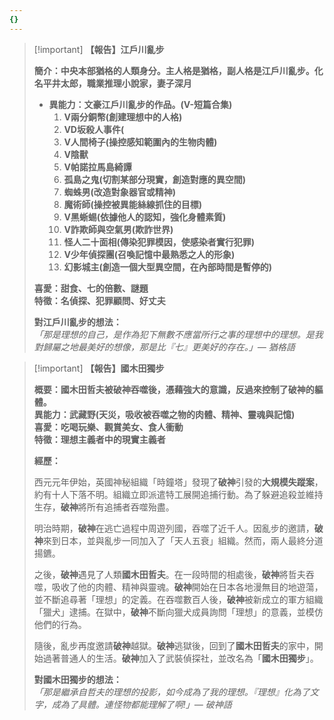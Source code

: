 ```yaml
---
{}
---
```

> [!important] **【報告】江戶川亂步**
> 
>   
> **簡介：中央本部猶格的人類身分。主人格是猶格，副人格是江戶川亂步。化名平井太郎，職業推理小說家，妻子深月**  
> 
> - **異能力：文豪江戶川亂步的作品。(V-短篇合集)**
>     1. **V兩分銅幣(創建理想中的人格)**
>     2. **VD坂殺人事件(**
>     3. **V人間椅子(操控感知範圍內的生物肉體)**
>     4. **V陰獸**
>     5. **V帕諾拉馬島綺譚**
>     6. **孤島之鬼(切割某部分現實，創造對應的異空間)**
>     7. **蜘蛛男(改造對象器官或精神)**
>     8. **魔術師(操控被異能絲線抓住的目標)**
>     9. **V黑蜥蜴(依據他人的認知，強化身體素質)**
>     10. **V詐欺師與空氣男(欺詐世界)**
>     11. **怪人二十面相(傳染犯罪模因，使感染者實行犯罪)**
>     12. **V少年偵探團(召喚記憶中最熟悉之人的形象)**
>     13. **幻影城主(創造一個大型異空間，在內部時間是暫停的)**
> 
> **喜愛：甜食、七的倍數、謎題**  
> **特徵：名偵探、犯罪顧問、好丈夫**  
> 
> **對江戶川亂步的想法：**  
> _「那是理想的自己，是作為犯下無數不應當所行之事的理想中的理想。是我對歸屬之地最美好的想像，那是比『七』更美好的存在。」— 猶格語_

> [!important] **【報告】國木田獨步**
> 
>   
> **概要：國木田哲夫被破神吞噬後，憑藉強大的意識，反過來控制了破神的軀體。**  
> **異能力：武藏野(天災，吸收被吞噬之物的肉體、精神、靈魂與記憶)**  
> **喜愛：吃喝玩樂、觀賞美女、食人衝動**  
> **特徵：理想主義者中的現實主義者**  
> 
> **經歷：**  
>   
> 西元元年伊始，英國神秘組織「時鐘塔」發現了**破神**引發的**大規模失蹤案**，約有十人下落不明。組織立即派遣特工展開追捕行動。為了躲避追殺並維持生存，**破神**將所有追捕者吞噬殆盡。  
>   
> 明治時期，**破神**在逃亡過程中周遊列國，吞噬了近千人。因亂步的邀請，**破神**來到日本，並與亂步一同加入了「天人五衰」組織。然而，兩人最終分道揚鑣。  
>   
> 之後，**破神**遇見了人類**國木田哲夫**。在一段時間的相處後，**破神**將哲夫吞噬，吸收了他的肉體、精神與靈魂。**破神**開始在日本各地漫無目的地遊蕩，並不斷追尋著「理想」的定義。在吞噬數百人後，**破神**被新成立的軍方組織「獵犬」逮捕。在獄中，**破神**不斷向獵犬成員詢問「理想」的意義，並模仿他們的行為。  
>   
> 隨後，亂步再度邀請**破神**越獄。**破神**逃獄後，回到了**國木田哲夫**的家中，開始過著普通人的生活。**破神**加入了武裝偵探社，並改名為「**國木田獨步**」。
> 
> **對國木田獨步的想法：**  
> _「那是繼承自哲夫的理想的投影，如今成為了我的理想。『理想』化為了文字，成為了具體。連怪物都能理解了啊!」— 破神語_

